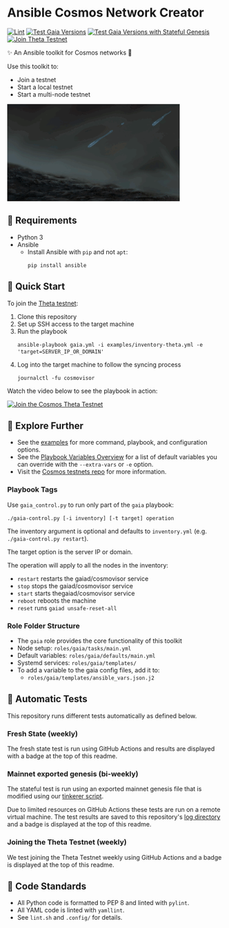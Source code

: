 # Ansible Cosmos Network Creator

[![Lint](https://github.com/hyphacoop/cosmos-ansible/actions/workflows/lint.yml/badge.svg?branch=main)](https://github.com/hyphacoop/cosmos-ansible/actions/workflows/lint.yml)
[![Test Gaia Versions](https://github.com/hyphacoop/cosmos-ansible/actions/workflows/test-gaia-versions.yml/badge.svg?branch=main)](https://github.com/hyphacoop/cosmos-ansible/actions/workflows/test-gaia-versions.yml)
[![Test Gaia Versions with Stateful Genesis](https://github.com/hyphacoop/cosmos-ansible/actions/workflows/export-mainnet-status-badge.yml/badge.svg?branch=main)](https://github.com/hyphacoop/cosmos-ansible/actions/workflows/export-mainnet-status-badge.yml)
[![Join Theta Testnet](https://github.com/hyphacoop/cosmos-ansible/actions/workflows/test-theta-node.yml/badge.svg?branch=main)](https://github.com/hyphacoop/cosmos-ansible/actions/workflows/test-theta-node.yml)

✨ An Ansible toolkit for Cosmos networks 💫

Use this toolkit to:

- Join a testnet
- Start a local testnet
- Start a multi-node testnet

![Waterdrops feeding seedlings](images/seedling.gif)

## 🌰 Requirements 

- Python 3
- Ansible 
  - Install Ansible with `pip` and not `apt`:
    ```
    pip install ansible
    ```

## 🌱 Quick Start

To join the [Theta testnet](https://github.com/cosmos/testnets/tree/master/v7-theta/public-testnet):

1. Clone this repository
2. Set up SSH access to the target machine
3. Run the playbook
   ```
   ansible-playbook gaia.yml -i examples/inventory-theta.yml -e 'target=SERVER_IP_OR_DOMAIN'
   ```
4. Log into the target machine to follow the syncing process
   ```
   journalctl -fu cosmovisor
   ```

Watch the video below to see the playbook in action:

[![Join the Cosmos Theta Testnet](https://img.youtube.com/vi/SYt0EC5pcY0/0.jpg)](https://www.youtube.com/watch?v=SYt0EC5pcY0)

## 🌳 Explore Further

- See the [examples](examples/README.md) for more command, playbook, and configuration options.
- See the [Playbook Variables Overview](docs/Playbook-Variables.md) for a list of default variables you can override with the `--extra-vars` or `-e` option.
- Visit the [Cosmos testnets repo](https://github.com/cosmos/testnets) for more information.

### Playbook Tags

Use `gaia_control.py` to run only part of the `gaia` playbook:

```
./gaia-control.py [-i inventory] [-t target] operation
```

The inventory argument is optional and defaults to `inventory.yml` (e.g. `./gaia-control.py restart`).

The target option is the server IP or domain.

The operation will apply to all the nodes in the inventory:
- `restart` restarts the gaiad/cosmovisor service
- `stop` stops the gaiad/cosmovisor service
- `start` starts thegaiad/cosmovisor service
- `reboot` reboots the machine
- `reset` runs `gaiad unsafe-reset-all`

### Role Folder Structure

- The `gaia` role provides the core functionality of this toolkit
- Node setup: `roles/gaia/tasks/main.yml`
- Default variables: `roles/gaia/defaults/main.yml`
- Systemd services: `roles/gaia/templates/`
- To add a variable to the gaia config files, add it to:
  - `roles/gaia/templates/ansible_vars.json.j2`  

## 🌴 Automatic Tests

This repository runs different tests automatically as defined below.

### Fresh State (weekly)

The fresh state test is run using GitHub Actions and results are displayed with a badge at the top of this readme.

### Mainnet exported genesis (bi-weekly)

The stateful test is run using an exported mainnet genesis file that is modified using our [tinkerer script](https://github.com/hyphacoop/cosmos-genesis-tinkerer).

Due to limited resources on GitHub Actions these tests are run on a remote virtual machine. The test results are saved to this repository's [log directory](logs/) and a badge is displayed at the top of this readme.

### Joining the Theta Testnet (weekly)

We test joining the Theta Testnet weekly using GitHub Actions and a badge is displayed at the top of this readme.

## 🔎 Code Standards

- All Python code is formatted to PEP 8 and linted with `pylint`.
- All YAML code is linted with `yamllint`.
- See `lint.sh` and `.config/` for details.

